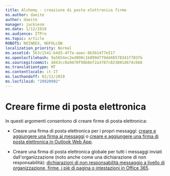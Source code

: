 ```yaml
---
title: Alchemy - creazione di posta elettronica firme
ms.author: daeite
author: daeite
manager: jackiesm
ms.date: 1/12/2018
ms.audience: ITPro
ms.topic: article
ROBOTS: NOINDEX, NOFOLLOW
localization_priority: Normal
ms.assetid: 563c1541-b4d3-4f7a-aaec-8b3b1477e517
ms.openlocfilehash: 9a5654ec2ed890c1b899d779dd48578341f703fb
ms.sourcegitcommit: dd43cc0a9470f98b8ef2a3787c823801d674c666
ms.translationtype: MT
ms.contentlocale: it-IT
ms.lasthandoff: 02/12/2019
ms.locfileid: "29920992"
---
```

# <a name="create-email-signatures"></a>Creare firme di posta elettronica

In questi argomenti consentono di creare firme di posta elettronica:
  
- Creare una firma di posta elettronica per i propri messaggi: [creare e aggiungere una firma ai messaggi](https://support.office.com/article/8ee5d4f4-68fd-464a-a1c1-0e1c80bb27f2.aspx) o [creare e aggiungere una firma di posta elettronica in Outlook Web App](https://support.office.com/article/0f230564-11b9-4239-83de-f10cbe4dfdfc.aspx).
    
- Creare una firma di posta elettronica globale per tutti i messaggi inviati dall'organizzazione (noto anche come una dichiarazione di non responsabilità): [dichiarazioni di non responsabilità messaggio a livello di organizzazione, firme, i piè di pagina o intestazioni in Office 365](https://go.microsoft.com/fwlink/p/?linkid=391096).
    

